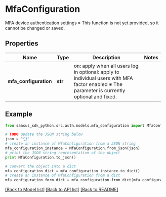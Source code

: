 # MfaConfiguration

MFA device authentication settings ※ This function is not yet provided, so it cannot be changed or saved. 

## Properties

Name | Type | Description | Notes
------------ | ------------- | ------------- | -------------
**mfa_configuration** | **str** | on: apply when all users log in optional: apply to individual users with MFA factor enabled ※ The parameter is currently optional and fixed.  | 

## Example

```python
from saasus_sdk_python.src.auth.models.mfa_configuration import MfaConfiguration

# TODO update the JSON string below
json = "{}"
# create an instance of MfaConfiguration from a JSON string
mfa_configuration_instance = MfaConfiguration.from_json(json)
# print the JSON string representation of the object
print MfaConfiguration.to_json()

# convert the object into a dict
mfa_configuration_dict = mfa_configuration_instance.to_dict()
# create an instance of MfaConfiguration from a dict
mfa_configuration_form_dict = mfa_configuration.from_dict(mfa_configuration_dict)
```
[[Back to Model list]](../README.md#documentation-for-models) [[Back to API list]](../README.md#documentation-for-api-endpoints) [[Back to README]](../README.md)


